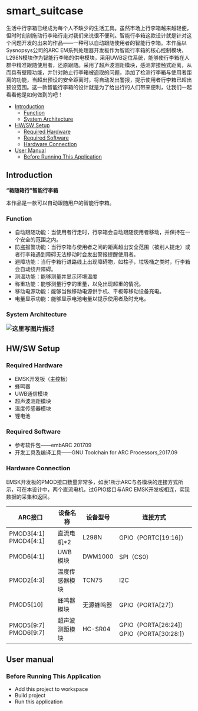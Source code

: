 
# smart_suitcase

生活中行李箱已经成为每个人不缺少的生活工具。虽然市场上行李箱越来越轻便，但时时刻刻拖动行李箱行走对我们来说很不便利。智能行李箱这款设计就是针对这个问题开发的出来的作品——一种可以自动跟随使用者的智能行李箱。本作品以Sysnopsys公司的ARC EM系列处理器开发板作为智能行李箱的核心控制模块，L298N模块作为智能行李箱的供电模块，采用UWB定位系统，能够使行李箱在人群中精准跟随使用者，还原跟随。采用了超声波测距模块，感测非接触式距离，从而具有壁障功能，并针对防止行李箱被盗取的问题，添加了检测行李箱与使用者距离的功能，当超出预设的安全距离时，将自动发出警报，提示使用者行李箱已超出预设范围。这一款智能行李箱的设计就是为了给出行的人们带来便利，让我们一起看看他是如何做到的吧！

- [Introduction](#1)   
    - [Function](#1.1)
	- [System Architecture](#1.2)
- [HW/SW Setup](#2)
	- [Required Hardware](#2.1)
	- [Required Software](#2.2)
	- [Hardware Connection](#2.3)
- [User Manual](#3)
	- [Before Running This Application](#3.1)
		


## <h2 id='1'> Introduction 


**“箱随箱行”智能行李箱**

本作品是一款可以自动跟随用户的智能行李箱。

### <h3 id='1.1'> Function 

- 自动跟随功能：当使用者行走时，行李箱会自动跟随使用者移动，并保持在一个安全的范围之内。
- 防盗报警功能：当行李箱与使用者之间的距离超出安全范围（被别人提走）或者行李箱遇到障碍无法移动时会发出警报提醒使用者。
- 避障功能：当行李箱行进路线上出现障碍物，如柱子，垃圾桶之类时，行李箱会自动绕开障碍。
- 测温功能：能够测量并显示环境温度
- 称重功能：能够测量行李的重量，以免出现超重的情况。
- 移动电源功能：能够当做移动电源供手机、平板等移动设备充电。
- 电量显示功能：能够显示电池电量以提示使用者及时充电。

<h3 id='1.2'> System Architecture


![这里写图片描述](https://img-blog.csdn.net/20180528222736927?watermark/2/text/aHR0cHM6Ly9ibG9nLmNzZG4ubmV0L3N5cW55dWU=/font/5a6L5L2T/fontsize/400/fill/I0JBQkFCMA==/dissolve/70)

<h2 id='2'> HW/SW Setup

### <h3 id='2.1'>Required Hardware

- EMSK开发板（主控板）
- 蜂鸣器
- UWB通信模块
- 超声波测距模块
- 温度传感器模块
- 锂电池

### <h3 id='2.2'>Required Software

- 参考软件包——embARC 201709
- 开发工具及编译工具——GNU Toolchain for ARC Processors,2017.09

### <h3 id='2.3'>Hardware Connection

EMSK开发板的PMOD接口数量非常多，如表1所示ARC与各模块的连接方式所示，可在本设计中，两个直流电机，过GPIO接口与ARC EMSK开发板相连，实现数据的采集和返回。

|ARC接口|	设备名称|	设备型号|	连接方式|
|---|--|---|---|
|PMOD3[4:1] PMOD4[4:1]	|直流电机\*2    |	L298N|	GPIO（PORTC[19:16]）|
|PMOD6[4:1]|	 UWB模块|	DWM1000	|SPI（CS0）|
|PMOD2[4:3]|	温度传感器模块	|TCN75	|I2C|
|PMOD5[10]	|蜂鸣器模块	|无源蜂鸣器	|GPIO（PORTA[27]）|
|PMOD5[9:7] PMOD6[9:7]	|超声波测距模块|	HC-SR04|	GPIO（PORTA[26:24]）GPIO（PORTA[30:28:]）|


<h2 id='3'>User manual
	
### <h3 id='3.1'>Before Running This Application



- Add this project to workspace
- Build project
- Run this application



